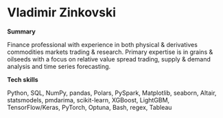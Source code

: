 # Vladimir Zinkovski

**Summary**

Finance professional with experience in both physical & derivatives commodities markets trading & research. Primary expertise is in grains & oilseeds with a focus on relative value spread trading, supply & demand analysis and time series forecasting.

**Tech skills**

Python, SQL, NumPy, pandas, Polars, PySpark, Matplotlib, seaborn, Altair, statsmodels, pmdarima, scikit-learn, XGBoost, LightGBM, TensorFlow/Keras, PyTorch, Optuna, Bash, regex, Tableau

